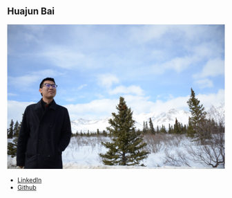 Huajun Bai
-------------

![](photos/huajun-bai.JPG)

* [LinkedIn](https://www.linkedin.com/in/huajun-bai-041274a2)
* [Github](https://github.com/baihuajun24)
